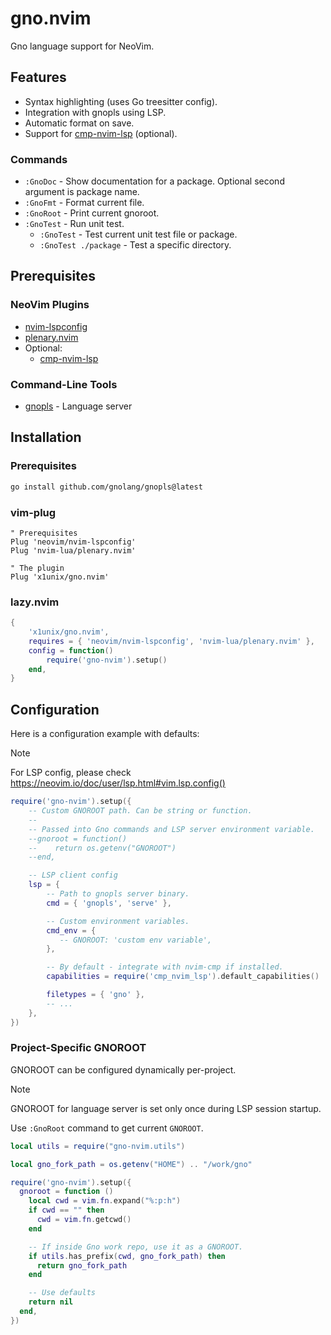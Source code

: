 # gno.nvim

Gno language support for NeoVim.

## Features

* Syntax highlighting (uses Go treesitter config).
* Integration with gnopls using LSP.
* Automatic format on save.
* Support for [cmp-nvim-lsp](https://github.com/hrsh7th/cmp-nvim-lsp) (optional).

### Commands

* `:GnoDoc` - Show documentation for a package. Optional second argument is package name.
* `:GnoFmt` - Format current file.
* `:GnoRoot` - Print current gnoroot.
* `:GnoTest` - Run unit test.
    * `:GnoTest` - Test current unit test file or package.
    * `:GnoTest ./package` - Test a specific directory.

## Prerequisites

### NeoVim Plugins

* [nvim-lspconfig](https://github.com/neovim/nvim-lspconfig)
* [plenary.nvim](https://github.com/nvim-lua/plenary.nvim)
* Optional:
    - [cmp-nvim-lsp](https://github.com/hrsh7th/cmp-nvim-lsp)

### Command-Line Tools

* [gnopls](https://github.com/gnolang/gnopls/) - Language server

## Installation

### Prerequisites

```bash
go install github.com/gnolang/gnopls@latest
```

### vim-plug

```vim
" Prerequisites
Plug 'neovim/nvim-lspconfig'
Plug 'nvim-lua/plenary.nvim'

" The plugin
Plug 'x1unix/gno.nvim'
```

### lazy.nvim

```lua
{
    'x1unix/gno.nvim',
    requires = { 'neovim/nvim-lspconfig', 'nvim-lua/plenary.nvim' },
    config = function()
        require('gno-nvim').setup()
    end,
}
```

## Configuration

Here is a configuration example with defaults:

> [!NOTE]
> For LSP config, please check https://neovim.io/doc/user/lsp.html#vim.lsp.config()

```lua
require('gno-nvim').setup({
    -- Custom GNOROOT path. Can be string or function.
    --
    -- Passed into Gno commands and LSP server environment variable.
    --gnoroot = function()
    --    return os.getenv("GNOROOT")
    --end,

    -- LSP client config
    lsp = {
        -- Path to gnopls server binary.
        cmd = { 'gnopls', 'serve' },

        -- Custom environment variables.
        cmd_env = {
           -- GNOROOT: 'custom env variable', 
        },

        -- By default - integrate with nvim-cmp if installed.
        capabilities = require('cmp_nvim_lsp').default_capabilities()

        filetypes = { 'gno' },
        -- ...
    },
})
```

### Project-Specific GNOROOT

GNOROOT can be configured dynamically per-project.

> [!NOTE]
> GNOROOT for language server is set only once during LSP session startup.

Use `:GnoRoot` command to get current `GNOROOT`.

```lua
local utils = require("gno-nvim.utils")

local gno_fork_path = os.getenv("HOME") .. "/work/gno"

require('gno-nvim').setup({
  gnoroot = function ()
    local cwd = vim.fn.expand("%:p:h")
    if cwd == "" then
      cwd = vim.fn.getcwd()
    end

    -- If inside Gno work repo, use it as a GNOROOT.
    if utils.has_prefix(cwd, gno_fork_path) then
      return gno_fork_path
    end

    -- Use defaults
    return nil
  end,
})
```

